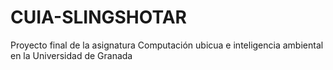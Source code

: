 # CUIA-SLINGSHOTAR
Proyecto final de la asignatura Computación ubicua e inteligencia ambiental en la Universidad de Granada 
